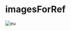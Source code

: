 # imagesForRef
![eu](https://github.com/ThariSenanayake991qazxsw2/imagesForRef/assets/106215434/a9e05cdd-5aee-4da0-8250-fab1acd1c639)
